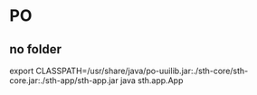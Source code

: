 # PO

<h2>no folder</h2>
export CLASSPATH=/usr/share/java/po-uuilib.jar:./sth-core/sth-core.jar:./sth-app/sth-app.jar 
java sth.app.App